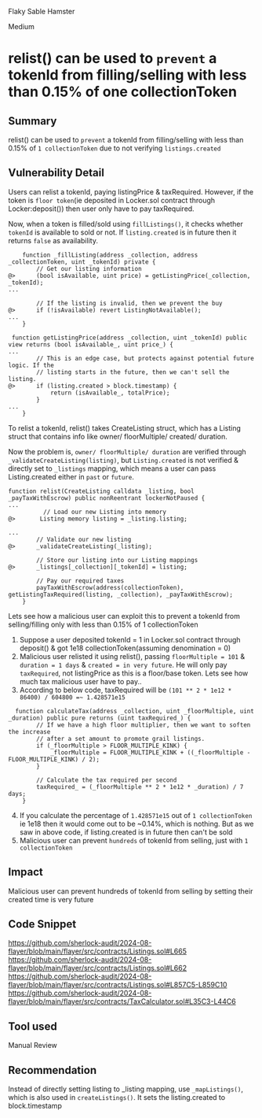 Flaky Sable Hamster

Medium

# relist() can be used to `prevent` a tokenId from filling/selling with less than 0.15% of one collectionToken

## Summary
relist() can be used to `prevent` a tokenId from filling/selling with less than 0.15% of `1 collectionToken` due to not verifying `listings.created`

## Vulnerability Detail
Users can relist a tokenId, paying listingPrice & taxRequired. However, if the token is `floor token`(ie deposited in Locker.sol contract through Locker:deposit()) then user only have to pay taxRequired.

Now, when a token is filled/sold using `fillListings()`, it checks whether `tokenId` is available to sold or not. If `listing.created` is in future then it returns `false` as availability.
```solidity
    function _fillListing(address _collection, address _collectionToken, uint _tokenId) private {
        // Get our listing information
@>      (bool isAvailable, uint price) = getListingPrice(_collection, _tokenId);
...

        // If the listing is invalid, then we prevent the buy
@>      if (!isAvailable) revert ListingNotAvailable();
...
    }
```
```solidity
 function getListingPrice(address _collection, uint _tokenId) public view returns (bool isAvailable_, uint price_) {
...
        // This is an edge case, but protects against potential future logic. If the
        // listing starts in the future, then we can't sell the listing.
@>      if (listing.created > block.timestamp) {
            return (isAvailable_, totalPrice);
        }
...
    }
```
To relist a tokenId, relist() takes CreateListing struct, which has a Listing struct that contains info like owner/ floorMultiple/ created/ duration.

Now the problem is, `owner/ floorMultiple/ duration` are verified through `_validateCreateListing(listing)`, but `Listing.created` is not verified & directly set to `_listings` mapping, which means a user can pass Listing.created either in `past` or `future`.
```solidity
function relist(CreateListing calldata _listing, bool _payTaxWithEscrow) public nonReentrant lockerNotPaused {
...
          // Load our new Listing into memory
@>       Listing memory listing = _listing.listing;

...
        // Validate our new listing
@>      _validateCreateListing(_listing);

        // Store our listing into our Listing mappings
@>      _listings[_collection][_tokenId] = listing;

        // Pay our required taxes
        payTaxWithEscrow(address(collectionToken), getListingTaxRequired(listing, _collection), _payTaxWithEscrow);
    }
```

Lets see how a malicious user can exploit this to prevent a tokenId from selling/filling only with less than 0.15% of 1 collectionToken
1. Suppose a user deposited tokenId = 1 in Locker.sol contract through deposit() & got 1e18 collectionToken(assuming denomination = 0)
2. Malicious user relisted it using relist(), passing `floorMultiple = 101` & `duration = 1 days` & `created = in very future`. He will only pay `taxRequired`, not listingPrice as this is a floor/base token. Lets see how much tax malicious user have to pay..
3. According to below code, taxRequired will be `(101 ** 2 * 1e12 * 86400) / 604800 =~ 1.428571e15`
```solidity
  function calculateTax(address _collection, uint _floorMultiple, uint _duration) public pure returns (uint taxRequired_) {
        // If we have a high floor multiplier, then we want to soften the increase
        // after a set amount to promote grail listings.
        if (_floorMultiple > FLOOR_MULTIPLE_KINK) {
            _floorMultiple = FLOOR_MULTIPLE_KINK + ((_floorMultiple - FLOOR_MULTIPLE_KINK) / 2);
        }

        // Calculate the tax required per second
        taxRequired_ = (_floorMultiple ** 2 * 1e12 * _duration) / 7 days;
    }
```
4. If you calculate the percentage of `1.428571e15` out of `1 collectionToken` ie 1e18 then it would come out to be ~0.14%, which is nothing. But as we saw in above code, if listing.created is in future then can't be sold
5. Malicious user can prevent `hundreds` of tokenId from selling, just with `1 collectionToken`

## Impact
Malicious user can prevent hundreds of tokenId from selling by setting their created time is very future

## Code Snippet
https://github.com/sherlock-audit/2024-08-flayer/blob/main/flayer/src/contracts/Listings.sol#L665
https://github.com/sherlock-audit/2024-08-flayer/blob/main/flayer/src/contracts/Listings.sol#L662
https://github.com/sherlock-audit/2024-08-flayer/blob/main/flayer/src/contracts/Listings.sol#L857C5-L859C10
https://github.com/sherlock-audit/2024-08-flayer/blob/main/flayer/src/contracts/TaxCalculator.sol#L35C3-L44C6

## Tool used
Manual Review

## Recommendation
Instead of directly setting listing to _listing mapping, use `_mapListings()`, which is also used in `createListings()`. It sets the listing.created to block.timestamp